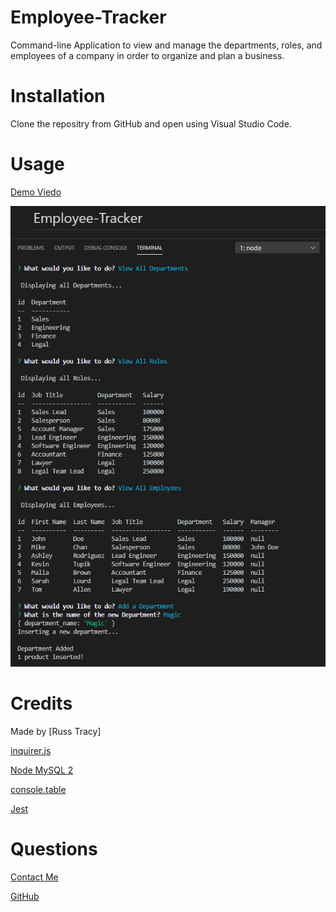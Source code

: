 # Employee-Tracker
Command-line Application to view and manage the departments, roles, and employees of a company in order to organize and plan a business.

# Installation

Clone the repositry from GitHub and open using Visual Studio Code.

# Usage 
[Demo Viedo](https://drive.google.com/file/d/1kR5lw5sJlITELfoM9XzxWWNWmD4t85m_/view?usp=sharing)

![alt text](./assets/images/ScreenShot.jpg)

# Credits

Made by [Russ Tracy]

[inquirer.js](https://www.npmjs.com/package/inquirer)

[Node MySQL 2](https://www.npmjs.com/package/mysql2)

[console.table](https://www.npmjs.com/package/console.table)

[Jest](https://jestjs.io/)

# Questions

[Contact Me](russ_tracy@comcast.net)

[GitHub](https://github.com/russtracy)
